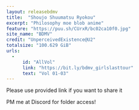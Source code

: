 ```yaml
---
layout: releasebdmv
title:  "Shoujo Shuumatsu Ryokou"
excerpt: "Philosophy moe blob anime"
feature: "https://puu.sh/CUrxR/bc02ca10f0.jpg"
site_name: "BDMV"
credit: "UnperceivedExistence@U2"
totalsize: "100.629 GiB"
urls:
  - 
      id: "AllVol"
      link: "https://bit.ly/bdmv_girlslasttour"
      text: "Vol 01-03"
---
```


Please use provided link if you want to share it

PM me at Discord for folder access!